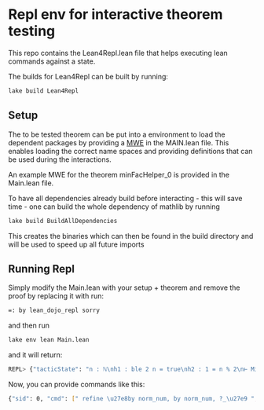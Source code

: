 # Repl env for interactive theorem testing

This repo contains the Lean4Repl.lean file that helps executing lean commands against a state.

The builds for Lean4Repl can be built by running:

```cmd
lake build Lean4Repl
```

## Setup

The to be tested theorem can be put into a environment to load the dependent packages by providing a [MWE](https://leanprover-community.github.io/mwe.html) in the MAIN.lean file. This enables loading the correct name spaces and providing definitions that can be used during the interactions.

An example MWE for the theorem minFacHelper_0 is provided in the Main.lean file.

To have all dependencies already build before interacting - this will save time - one can build the whole dependency of mathlib by running

```cmd
lake build BuildAllDependencies
```

This creates the binaries which can then be found in the build directory and will be used to speed up all future imports


## Running Repl

Simply modify the Main.lean with your setup + theorem and remove the proof by replacing it with run:

```cmd
=: by lean_dojo_repl sorry
```

and then run

```sh
lake env lean Main.lean
```

and it will return:

```sh
REPL> {"tacticState": "n : ℕ\nh1 : ble 2 n = true\nh2 : 1 = n % 2\n⊢ MinFacHelper n 3", "sid": 0, "error": null}
```

Now, you can provide commands like this:

```sh
{"sid": 0, "cmd": [" refine \u27e8by norm_num, by norm_num, ?_\u27e9 ","  refine (le_minFac'.mpr \u03bb p hp hpn \u21a6 ?_).resolve_left (Nat.ne_of_gt (Nat.le_of_ble_eq_true h1))"," rcases hp.eq_or_lt with rfl|h"," \u00b7 simp [(Nat.dvd_iff_mod_eq_zero ..).1 hpn] at h2 "," \u00b7 exact h"]}
```
